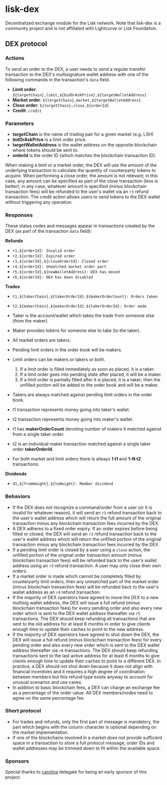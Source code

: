 # lisk-dex
Decentralized exchange module for the Lisk network. Note that lisk-dex is a community project and is not affiliated with Lightcurve or Lisk Foundation.

## DEX protocol

### Actions

To send an order to the DEX, a user needs to send a regular transfer transaction to the DEX's multisignature wallet address with one of the following commands in the transaction's `data` field.

- **Limit order**: `${targetChain},limit,${bidOrAskPrice},${targetWalletAddress}`
- **Market order**: `${targetChain},market,${targetWalletAddress}`
- **Close order**: `${targetChain},close,${orderId}`
- **Credit**: `credit`

### Parameters
- **targetChain** is the name of trading pair for a given market (e.g. LSH)
- **bidOrAskPrice** is a limit order price.
- **targetWalletAddress** is the wallet address on the opposite blockchain where tokens should be sent to.
- **orderId** is the order ID (which matches the blockchain transaction ID).

When making a limit or a market order, the DEX will use the amount of the underlying transaction to calculate the quantity of counterparty tokens to acquire.
When performing a close order, the amount is not relevant; in this case, any amount can be specified as part of the close transaction (less is better); in any case, whatever amount is specified (minus blockchain transaction fees) will be refunded to the user's wallet via an `r3` refund transaction.
The credit action allows users to send tokens to the DEX wallet without triggering any operation.

### Responses

These status codes and messages appear in transactions created by the DEX (as part of the transaction `data` field):

**Refunds**

- `r1,${orderId}: Invalid order`
- `r2,${orderId}: Expired order`
- `r3,${orderId},${closeOrderId}: Closed order`
- `r4,${orderId}: Unmatched market order part`
- `r5,${orderId},${newWalletAddress}: DEX has moved`
- `r6,${orderId}: DEX has been disabled`

**Trades**

- `t1,${takerChain},${takerOrderId},${makerOrderCount}: Orders taken`
- `t2,${makerChain},${makerOrderId},${takerOrderId}: Order made`

- Taker is the account/wallet which takes the trade from someone else (from the maker).
- Maker provides tokens for someone else to take (to the taker).
- All market orders are takers.
- Pending limit orders in the order book will be makers.
- Limit orders can be makers or takers or both.
  1. If a limit order is filled immediately as soon as placed, it is a taker.
  2. If a limit order goes into pending state after placed, it will be a maker.
  3. If a limit order is partially filled after it is placed, it is a taker; then the unfilled portion will be added to the order book and will be a maker.
- Takers are always matched against pending limit orders in the order book.
- t1 transaction represents money going into taker's wallet.
- t2 transaction represents money going into maker's wallet.
- t1 has **makerOrderCount** denoting number of makers it matched against from a single taker order.
- t2 is an individual maker transaction matched against a single taker order **takerOrderId**.
- For both market and limit orders there is always **1 t1** and **1-N t2** transactions.

**Dividends**

- `d1,${fromHeight},${toHeight}: Member dividend`

### Behaviors

- If the DEX does not recognize a command/order from a user (or it is invalid for whatever reason), it will send an `r1` refund transaction back to the user's wallet address which will return the full amount of the original transaction minus any blockchain transaction fees incurred by the DEX.
- A DEX adheres to a fixed order expiry. If an order expires before being filled or closed, the DEX will send an `r2` refund transaction back to the user's wallet address which will return the unfilled portion of the original transaction minus any blockchain transaction fees incurred by the DEX.
- If a pending limit order is closed by a user using a `close` action, the unfilled portion of the original order transaction amount (minus blockchain transaction fees) will be refunded back to the user's wallet address using an `r3` refund transaction. A user may only close their own orders.
- If a market order is made which cannot be completely filled by counterparty limit orders, then any unmatched part of the market order (minus blockchain transaction fees) will be refunded back to the user's wallet address as an `r4` refund transaction.
- If the majority of DEX operators have agreed to move the DEX to a new multisig wallet address, the DEX will issue a full refund (minus blockchain transaction fees) for every pending order and also every new order which is sent to the DEX wallet address thereafter via `r5` transactions. The DEX should keep refunding all transactions that are sent to the old address for at least 6 months in order to give clients enough time to update their caches to point to the new address.
- If the majority of DEX operators have agreed to shut down the DEX, the DEX will issue a full refund (minus blockchain transaction fees) for every pending order and also every new order which is sent to the DEX wallet address thereafter via `r6` transactions. The DEX should keep refunding transactions sent to the last active address for at least 6 months to give clients enough time to update their caches to point to a different DEX. In practice, a DEX should not shut down because it does not align with financial incentives and it requires a high degree of coordination between members but this refund type exists anyway to account for unusual scenarios and use cases.
- In addition to basic blockchain fees, a DEX can charge an exchange fee as a percentage of the order value. All DEX members/nodes need to agree on the same percentage fee.

### Short protocol

- For trades and refunds, only the first part of message is mandatory, the part which begins with the column character is optional depending on the market implementation.
- If one of the blockchains involved in a market does not provide sufficient space in a transaction to store a full protocol message, order IDs and wallet addresses may be trimmed down to fit within the available space.

### Sponsors

Special thanks to [carolina](https://explorer.lisk.io/address/18069265829053472143L) delegate for being an early sponsor of this project.
